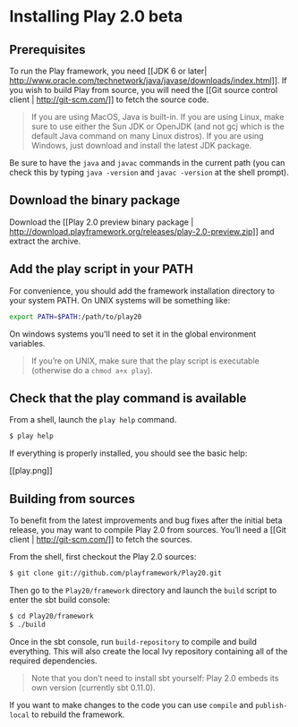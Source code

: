 # Installing Play 2.0 beta

## Prerequisites

To run the Play framework, you need [[JDK 6 or later| http://www.oracle.com/technetwork/java/javase/downloads/index.html]]. If you wish to build Play from source, you will need the [[Git source control client | http://git-scm.com/]] to fetch the source code.

> If you are using MacOS, Java is built-in. If you are using Linux, make sure to use either the Sun JDK or OpenJDK (and not gcj which is the default Java command on many Linux distros). If you are using Windows, just download and install the latest JDK package.

Be sure to have the `java` and `javac` commands in the current path (you can check this by typing `java -version` and `javac -version` at the shell prompt). 

## Download the binary package

Download the [[Play 2.0 preview binary package | http://download.playframework.org/releases/play-2.0-preview.zip]] and extract the archive. 

## Add the play script in your PATH

For convenience, you should add the framework installation directory to your system PATH. On UNIX systems will be something like:

```bash
export PATH=$PATH:/path/to/play20
```

On windows systems you'll need to set it in the global environment variables.

> If you’re on UNIX, make sure that the play script is executable (otherwise do a `chmod a+x play`).

## Check that the play command is available

From a shell, launch the `play help` command. 

```bash
$ play help
```

If everything is properly installed, you should see the basic help:

[[play.png]]

## Building from sources

To benefit from the latest improvements and bug fixes after the initial beta release, you may want to compile Play 2.0 from sources. You’ll need a [[Git client | http://git-scm.com/]] to fetch the sources.

From the shell, first checkout the Play 2.0 sources:

```bash
$ git clone git://github.com/playframework/Play20.git
```

Then go to the `Play20/framework` directory and launch the `build` script to enter the sbt build console:

```bash
$ cd Play20/framework
$ ./build
```

Once in the sbt console, run `build-repository` to compile and build everything. This will also create the local Ivy repository containing all of the required dependencies.

> Note that you don’t need to install sbt yourself: Play 2.0 embeds its own version (currently sbt 0.11.0).

If you want to make changes to the code you can use `compile` and `publish-local` to rebuild the framework.
